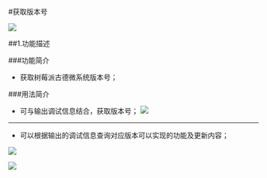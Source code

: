 #获取版本号

![](/media/hqbb.png)

##1.功能描述

###功能简介

* 获取树莓派古德微系统版本号；

###用法简介

* 可与输出调试信息结合，获取版本号；
  ![](/media/huoqubb.png)
  
***

* 可以根据输出的调试信息查询对应版本可以实现的功能及更新内容；
  
![](/media/huoqubb01.png)

![](/media/huoqubb02.png)

